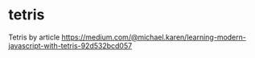 # tetris
Tetris by article https://medium.com/@michael.karen/learning-modern-javascript-with-tetris-92d532bcd057
